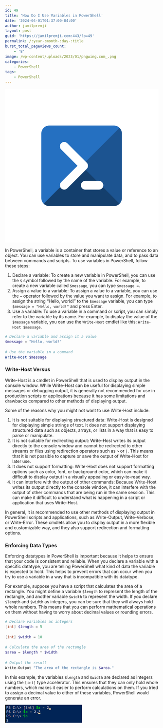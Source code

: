 ```yaml
---
id: 49
title: 'How Do I Use Variables in PowerShell'
date: '2024-04-01T01:37:00-04:00'
author: jamilpremji
layout: post
guid: 'https://jamilpremji.com:443/?p=49'
permalink: /:year-:month-:day-:title
burst_total_pageviews_count:
    - '8'
image: /wp-content/uploads/2023/01/pngwing.com_.png
categories:
    - PowerShell
tags:
    - PowerShell
---
```

![Image](assets/images/powershell.png)

In PowerShell, a variable is a container that stores a value or reference to an object. You can use variables to store and manipulate data, and to pass data between commands and scripts. To use variables in PowerShell, follow these steps:

1. Declare a variable: To create a new variable in PowerShell, you can use the `$` symbol followed by the name of the variable. For example, to create a new variable called `$message`, you can type `$message =`.
2. Assign a value to a variable: To assign a value to a variable, you can use the `=` operator followed by the value you want to assign. For example, to assign the string “Hello, world!” to the `$message` variable, you can type `$message = "Hello, world!"` and press Enter.
3. Use a variable: To use a variable in a command or script, you can simply refer to the variable by its name. For example, to display the value of the `$message` variable, you can use the `Write-Host` cmdlet like this: `Write-Host $message`.

```powershell
# Declare a variable and assign it a value
$message = "Hello, world!"

# Use the variable in a command
Write-Host $message

```

### Write-Host Versus

Write-Host is a cmdlet in PowerShell that is used to display output in the console window. While Write-Host can be useful for displaying simple messages or debugging output, it is generally not recommended for use in production scripts or applications because it has some limitations and drawbacks compared to other methods of displaying output.

Some of the reasons why you might not want to use Write-Host include:

1. It is not suitable for displaying structured data: Write-Host is designed for displaying simple strings of text. It does not support displaying structured data such as objects, arrays, or lists in a way that is easy to parse or manipulate.
2. It is not suitable for redirecting output: Write-Host writes its output directly to the console window and cannot be redirected to other streams or files using redirection operators such as `>` or `|`. This means that it is not possible to capture or save the output of Write-Host for later use.
3. It does not support formatting: Write-Host does not support formatting options such as color, font, or background color, which can make it difficult to display output in a visually appealing or easy-to-read way.
4. It can interfere with the output of other commands: Because Write-Host writes its output directly to the console window, it can interfere with the output of other commands that are being run in the same session. This can make it difficult to understand what is happening in a script or application that uses Write-Host.

In general, it is recommended to use other methods of displaying output in PowerShell scripts and applications, such as Write-Output, Write-Verbose, or Write-Error. These cmdlets allow you to display output in a more flexible and customizable way, and they also support redirection and formatting options.

### Enforcing Data Types

Enforcing datatypes in PowerShell is important because it helps to ensure that your code is consistent and reliable. When you declare a variable with a specific datatype, you are telling PowerShell what kind of data the variable is expected to hold. This helps to prevent errors that can occur when you try to use a variable in a way that is incompatible with its datatype.

For example, suppose you have a script that calculates the area of a rectangle. You might define a variable `$length` to represent the length of the rectangle, and another variable `$width` to represent the width. If you declare `$length` and `$width` as integers, you can be sure that they will always hold whole numbers. This means that you can perform mathematical operations on them without having to worry about decimal values or rounding errors.

```powershell
# Declare variables as integers
[int] $length = 5

[int] $width = 10

# Calculate the area of the rectangle
$area = $length * $width

# Output the result
Write-Output "The area of the rectangle is $area."
```

In this example, the variables `$length` and `$width` are declared as integers using the `[int]` type accelerator. This ensures that they can only hold whole numbers, which makes it easier to perform calculations on them. If you tried to assign a decimal value to either of these variables, PowerShell would generate an error.

![](assets/images/2022-12-EnforceDataType.png)